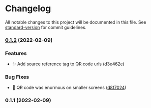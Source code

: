# Changelog

All notable changes to this project will be documented in this file. See [standard-version](https://github.com/conventional-changelog/standard-version) for commit guidelines.

### [0.1.2](https://github.com/knice/site-billboard-screens/compare/v0.1.1...v0.1.2) (2022-02-09)


### Features

* ✨ Add source reference tag to QR code urls ([d3e462e](https://github.com/knice/site-billboard-screens/commit/d3e462e5650d1156e9497c9ac3761d950181a6b9))


### Bug Fixes

* 🐛 QR code was enormous on smaller screens ([d8f7024](https://github.com/knice/site-billboard-screens/commit/d8f7024806d586312457fb7a0f793c64f36f8f32))

### 0.1.1 (2022-02-09)
